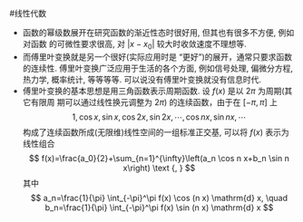 #线性代数 

- 函数的幂级数展开在研究函数的渐近性态时很好用, 但其也有很多不方便, 例如对函数 的可微性要求很高, 对 $\left|x-x_0\right|$ 较大时收敛速度不理想等.
- 而傅里叶变换就是另一个很好(实际应用时是 “更好”)的展开，通常只要求函数的连续性. 傅里叶变换广泛应用于生活的各个方面, 例如信号处理, 偏微分方程, 热力学, 概率统计, 等等等等. 可以说没有傅里叶变换就没有信息时代.
- 傅里叶变换的基本思想是用三角函数表示周期函数. 设 $f(x)$ 是以 $2 \pi$ 为周期(其它有限周 期可以通过线性换元调整为 $2 \pi)$ 的连续函数，由于在 $[-\pi, \pi]$ 上
$$
1, \cos x, \sin x, \cos 2 x, \sin 2 x, \cdots, \cos n x, \sin n x, \cdots
$$
构成了连续函数所成(无限维)线性空间的一组标准正交基, 可以将 $f(x)$ 表示为线性组合
$$
f(x)=\frac{a_0}{2}+\sum_{n=1}^{\infty}\left(a_n \cos n x+b_n \sin n x\right) \text {, }
$$
其中
$$
a_n=\frac{1}{\pi} \int_{-\pi}^\pi f(x) \cos (n x) \mathrm{d} x, \quad b_n=\frac{1}{\pi} \int_{-\pi}^\pi f(x) \sin (n x) \mathrm{d} x
$$